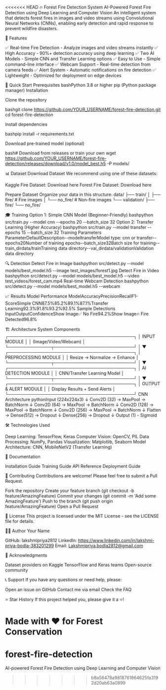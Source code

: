 <<<<<<< HEAD
🔥 Forest Fire Detection System
AI-Powered Forest Fire Detection using Deep Learning and Computer Vision
An intelligent system that detects forest fires in images and video streams using Convolutional Neural Networks (CNNs), enabling early detection and rapid response to prevent wildfire disasters.

🎯 Features

✅ Real-time Fire Detection - Analyze images and video streams instantly
✅ High Accuracy - 90%+ detection accuracy using deep learning
✅ Two AI Models - Simple CNN and Transfer Learning options
✅ Easy to Use - Simple command-line interface
✅ Webcam Support - Real-time detection from camera feeds
✅ Alert System - Automatic notifications on fire detection
✅ Lightweight - Optimized for deployment on edge devices


🚀 Quick Start
Prerequisites
bashPython 3.8 or higher
pip (Python package manager)
Installation

Clone the repository

bashgit clone https://github.com/YOUR_USERNAME/forest-fire-detection.git
cd forest-fire-detection

Install dependencies

bashpip install -r requirements.txt

Download pre-trained model (optional)

bash# Download from releases or train your own
wget https://github.com/YOUR_USERNAME/forest-fire-detection/releases/download/v1.0/model_best.h5 -P models/

📊 Dataset
Download Dataset
We recommend using one of these datasets:

Kaggle Fire Dataset: Download here
Forest Fire Dataset: Download here

Prepare Dataset
Organize your data in this structure:
data/
├── train/
│   ├── fire/           # Fire images
│   └── no_fire/        # Non-fire images
└── validation/
    ├── fire/
    └── no_fire/

🎓 Training
Option 1: Simple CNN Model (Beginner-Friendly)
bashpython src/train.py --model cnn --epochs 20 --batch_size 32
Option 2: Transfer Learning (Higher Accuracy)
bashpython src/train.py --model transfer --epochs 15 --batch_size 32
Training Parameters
ParameterDefaultDescription--modeltransferModel type: cnn or transfer--epochs20Number of training epochs--batch_size32Batch size for training--train_dirdata/trainTraining data directory--val_dirdata/validationValidation data directory

🔍 Detection
Detect Fire in Image
bashpython src/detect.py --model models/best_model.h5 --image test_images/forest1.jpg
Detect Fire in Video
bashpython src/detect.py --model models/best_model.h5 --video test_videos/forest_cam.mp4
Real-time Webcam Detection
bashpython src/detect.py --model models/best_model.h5 --webcam

📈 Results
Model Performance
ModelAccuracyPrecisionRecallF1-ScoreSimple CNN87.5%85.2%89.1%87.1%Transfer Learning92.3%91.8%93.2%92.5%
Sample Detections
InputOutputConfidenceShow Image✅ No Fire94.2%Show Image🔥 Fire Detected96.8%

🏗️ Architecture
System Components
┌─────────────────────────────────────────┐
│          INPUT MODULE                    │
│  (Image/Video/Webcam)                   │
└──────────────┬──────────────────────────┘
               │
               ▼
┌─────────────────────────────────────────┐
│     PREPROCESSING MODULE                 │
│  Resize → Normalize → Enhance           │
└──────────────┬──────────────────────────┘
               │
               ▼
┌─────────────────────────────────────────┐
│     AI DETECTION MODULE                  │
│  CNN/Transfer Learning Model            │
└──────────────┬──────────────────────────┘
               │
               ▼
┌─────────────────────────────────────────┐
│     OUTPUT & ALERT MODULE                │
│  Display Results + Send Alerts          │
└─────────────────────────────────────────┘
CNN Architecture
pythonInput (224x224x3)
    ↓
Conv2D (32) → MaxPool → BatchNorm
    ↓
Conv2D (64) → MaxPool → BatchNorm
    ↓
Conv2D (128) → MaxPool → BatchNorm
    ↓
Conv2D (256) → MaxPool → BatchNorm
    ↓
Flatten → Dense(512) → Dropout
    ↓
Dense(256) → Dropout
    ↓
Output (1) - Sigmoid

🛠️ Technologies Used

Deep Learning: TensorFlow, Keras
Computer Vision: OpenCV, PIL
Data Processing: NumPy, Pandas
Visualization: Matplotlib, Seaborn
Model Architecture: CNN, MobileNetV2 (Transfer Learning)


📖 Documentation

Installation Guide
Training Guide
API Reference
Deployment Guide


🤝 Contributing
Contributions are welcome! Please feel free to submit a Pull Request.

Fork the repository
Create your feature branch (git checkout -b feature/AmazingFeature)
Commit your changes (git commit -m 'Add some AmazingFeature')
Push to the branch (git push origin feature/AmazingFeature)
Open a Pull Request


📝 License
This project is licensed under the MIT License - see the LICENSE file for details.

👨‍💻 Author
Your Name

GitHub: lakshmipriya2812
LinkedIn: https://www.linkedin.com/in/lakshmi-priya-bodla-383201299
Email: Lakshmipriya.bodla2812@gmail.com


🙏 Acknowledgments

Dataset providers on Kaggle
TensorFlow and Keras teams
Open-source community


📞 Support
If you have any questions or need help, please:

Open an issue on GitHub
Contact me via email
Check the FAQ


⭐ Star History
If this project helped you, please give it a ⭐!

Made with ❤️ for Forest Conservation
=======
# forest-fire-detection
AI-powered Forest Fire Detection using Deep Learning and Computer Vision
>>>>>>> b8a56478a9818761864625fa3192d20ab63a0899
